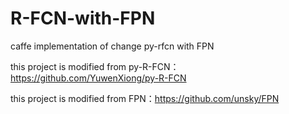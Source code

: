 # R-FCN-with-FPN
caffe implementation of change py-rfcn with FPN

this project is modified from py-R-FCN：https://github.com/YuwenXiong/py-R-FCN

this project is modified from FPN：https://github.com/unsky/FPN
